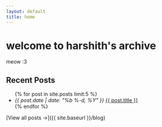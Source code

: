 ```yaml
---
layout: default
title: home
---
```


# welcome to harshith's archive

meow :3

## Recent Posts

<ul class="blog-posts">
{% for post in site.posts limit:5 %}
<li>
    <span>
        <i>
            <time datetime="{{ post.date | date: '%Y-%m-%d' }}" pubdate="">
                {{ post.date | date: "%b %-d, %Y" }}
            </time>
        </i>
    </span>
    <a href="{{ site.baseurl }}{{ post.url }}">{{ post.title }}</a>
</li>
{% endfor %}
</ul>

[View all posts →]({{ site.baseurl }}/blog)